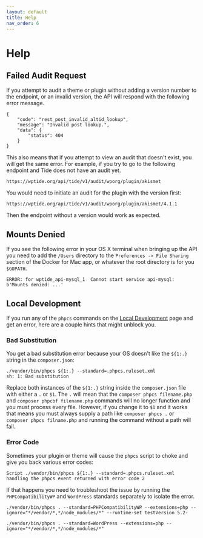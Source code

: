 ```yaml
---
layout: default
title: Help
nav_order: 6
---
```


# Help

## Failed Audit Request

If you attempt to audit a theme or plugin without adding a version number to the endpoint, or an invalid version, the API will respond with the following error message.

```
{
    "code": "rest_post_invalid_altid_lookup",
    "message": "Invalid post lookup.",
    "data": {
        "status": 404
    }
}
```

This also means that if you attempt to view an audit that doesn't exist, you will get the same error. For example, if you try to go to the following endpoint and Tide does not have an audit yet.

```
https://wptide.org/api/tide/v1/audit/wporg/plugin/akismet
```

You would need to initiate an audit for the plugin with the version first:

```
https://wptide.org/api/tide/v1/audit/wporg/plugin/akismet/4.1.1
```

Then the endpoint without a version would work as expected.

## Mounts Denied

If you see the following error in your OS X terminal when bringing up the API you need to add the `/Users` directory to the `Preferences -> File Sharing` section of the Docker for Mac app, or whatever the root directory is for you `$GOPATH`.

```
ERROR: for wptide_api-mysql_1  Cannot start service api-mysql: b'Mounts denied: ...'
```

## Local Development

If you run any of the `phpcs` commands on the [Local Development](local-development.md) page and get an error, here are a couple hints that might unblock you.

### Bad Substitution

You get a bad substitution error because your OS doesn't like the `${1:.}` string in the `composer.json`:

```
./vendor/bin/phpcs ${1:.} --standard=.phpcs.ruleset.xml
sh: 1: Bad substitution
```

Replace both instances of the `${1:.}` string inside the `composer.json` file with either a `.` or `$1`. The `.` will mean that the `composer phpcs filename.php` and `composer phpcbf filename.php` commands will no longer function and you must process every file. However, if you change it to `$1` and it works that means you must always supply a path like `composer phpcs .` or `composer phpcs filname.php` and running the command without a path will fail.

### Error Code

Sometimes your plugin or theme will cause the `phpcs` script to choke and give you back various error codes:

```
Script ./vendor/bin/phpcs ${1:.} --standard=.phpcs.ruleset.xml handling the phpcs event returned with error code 2
```

If that happens you need to troubleshoot the issue by running the `PHPCompatibilityWP` and `WordPress` standards separately to isolate the error.

```
./vendor/bin/phpcs . --standard=PHPCompatibilityWP --extensions=php --ignore="*/vendor/*,*/node_modules/*" --runtime-set testVersion 5.2-
```

```
./vendor/bin/phpcs . --standard=WordPress --extensions=php --ignore="*/vendor/*,*/node_modules/*"
```
